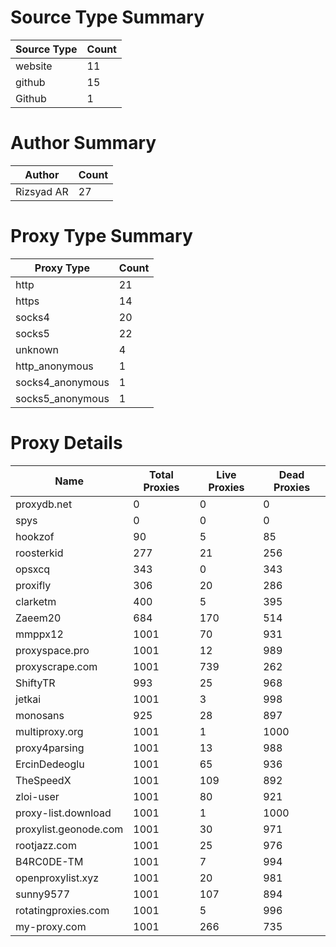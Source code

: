 # Source Type Summary

| Source Type | Count |
|-------------|-------|
| website | 11 |
| github | 15 |
| Github | 1 |


# Author Summary

| Author | Count |
|--------|-------|
| Rizsyad AR | 27 |


# Proxy Type Summary

| Proxy Type | Count |
|------------|-------|
| http | 21 |
| https | 14 |
| socks4 | 20 |
| socks5 | 22 |
| unknown | 4 |
| http_anonymous | 1 |
| socks4_anonymous | 1 |
| socks5_anonymous | 1 |


# Proxy Details

| Name | Total Proxies | Live Proxies | Dead Proxies |
|------|---------------|--------------|---------------|
| proxydb.net | 0 | 0 | 0 |
| spys | 0 | 0 | 0 |
| hookzof | 90 | 5 | 85 |
| roosterkid | 277 | 21 | 256 |
| opsxcq | 343 | 0 | 343 |
| proxifly | 306 | 20 | 286 |
| clarketm | 400 | 5 | 395 |
| Zaeem20 | 684 | 170 | 514 |
| mmppx12 | 1001 | 70 | 931 |
| proxyspace.pro | 1001 | 12 | 989 |
| proxyscrape.com | 1001 | 739 | 262 |
| ShiftyTR | 993 | 25 | 968 |
| jetkai | 1001 | 3 | 998 |
| monosans | 925 | 28 | 897 |
| multiproxy.org | 1001 | 1 | 1000 |
| proxy4parsing | 1001 | 13 | 988 |
| ErcinDedeoglu | 1001 | 65 | 936 |
| TheSpeedX | 1001 | 109 | 892 |
| zloi-user | 1001 | 80 | 921 |
| proxy-list.download | 1001 | 1 | 1000 |
| proxylist.geonode.com | 1001 | 30 | 971 |
| rootjazz.com | 1001 | 25 | 976 |
| B4RC0DE-TM | 1001 | 7 | 994 |
| openproxylist.xyz | 1001 | 20 | 981 |
| sunny9577 | 1001 | 107 | 894 |
| rotatingproxies.com | 1001 | 5 | 996 |
| my-proxy.com | 1001 | 266 | 735 |
